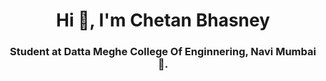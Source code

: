 <h1 align="center">Hi 👋, I'm Chetan Bhasney</h1>
<h3 align="center">Student at Datta Meghe College Of Enginnering, Navi Mumbai🌟.</h3>
<br>

